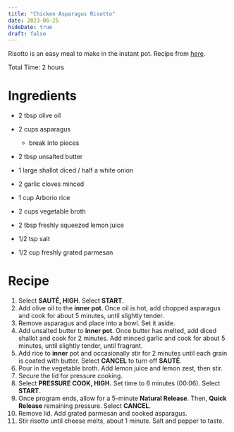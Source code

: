 ```yaml
---
title: "Chicken Asparagus Risotto"
date: 2023-06-25
hideDate: true
draft: false
---
```


Risotto is an easy meal to make in the instant pot. Recipe from [here](https://recipes.instantpot.com/recipe/asparagus-lemon-risotto/).

Total Time: 2 hours

# Ingredients

- 2 tbsp olive oil
- 2 cups asparagus
  - break into pieces

- 2 tbsp unsalted butter
- 1 large shallot diced / half a white onion
- 2 garlic cloves minced
- 1 cup Arborio rice
- 2 cups vegetable broth
- 2 tbsp freshly squeezed lemon juice
- 1/2 tsp salt
- 1/2 cup freshly grated parmesan



# Recipe

1. Select **SAUTÉ, HIGH**. Select **START**.    
2. Add olive oil to the **inner pot**. Once oil is hot, add chopped asparagus and cook for about 5 minutes, until slightly tender.    
3. Remove asparagus and place into a bowl. Set it aside.    
4. Add unsalted butter to **inner pot**. Once butter has melted, add diced shallot and cook for 2 minutes. Add minced garlic and cook for about 5 minutes, until slightly tender, until fragrant.    
5. Add rice to **inner** pot and occasionally stir for 2 minutes until each grain is coated with butter. Select **CANCEL** to turn off **SAUTÉ**.    
6. Pour in the vegetable broth. Add lemon juice and lemon zest, then stir.    
7. Secure the lid for pressure cooking.    
8. Select **PRESSURE COOK, HIGH.** Set time to 6 minutes (00:06). Select **START**.    
9. Once program ends, allow for a 5-minute **Natural Release**. Then, **Quick Release** remaining pressure. Select **CANCEL**.    
10. Remove lid. Add grated parmesan and cooked asparagus.    
11. Stir risotto until cheese melts, about 1 minute. Salt and pepper to taste.    
